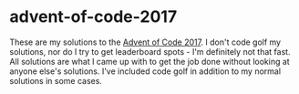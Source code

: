 # advent-of-code-2017
These are my solutions to the [Advent of Code 2017](https://adventofcode.com/2017). I don't code golf my solutions, nor do I try to get leaderboard spots - I'm definitely not that fast. All solutions are what I came up with to get the job done without looking at anyone else's solutions. I've included code golf in addition to my normal solutions in some cases.
